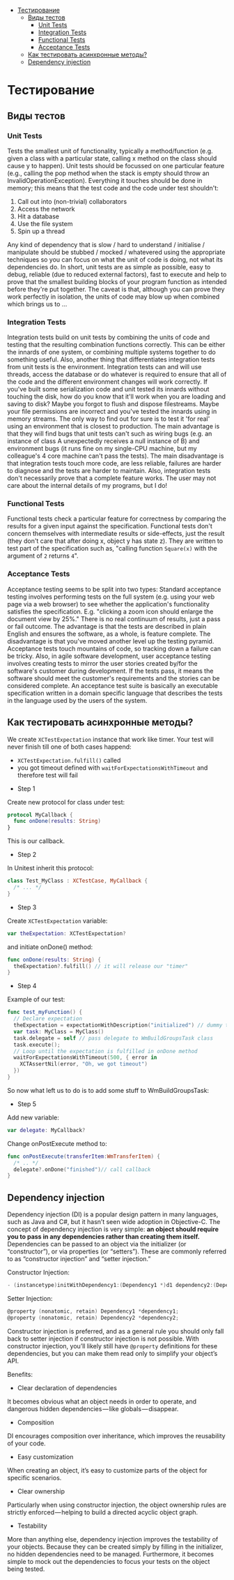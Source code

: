 - [Тестирование](#тестирование)
  - [Виды тестов](#виды-тестов)
    - [Unit Tests](#unit-tests)
    - [Integration Tests](#integration-tests)
    - [Functional Tests](#functional-tests)
    - [Acceptance Tests](#acceptance-tests)
  - [Как тестировать асинхронные методы?](#async-testing)
  - [Dependency injection](#dependency-injection)

<a name="тестирование"></a>
# Тестирование
<a name="виды-тестов"></a>
## Виды тестов
<a name="unit-tests"></a>
### Unit Tests
Tests the smallest unit of functionality, typically a method/function (e.g. given a class with a particular state, calling x method on the class should cause y to happen). Unit tests should be focussed on one particular feature (e.g., calling the pop method when the stack is empty should throw an InvalidOperationException). Everything it touches should be done in memory; this means that the test code and the code under test shouldn't:

1.	Call out into (non-trivial) collaborators
2.	Access the network
3.	Hit a database
4.	Use the file system
5.	Spin up a thread

Any kind of dependency that is slow / hard to understand / initialise / manipulate should be stubbed / mocked / whatevered using the appropriate techniques so you can focus on what the unit of code is doing, not what its dependencies do.
In short, unit tests are as simple as possible, easy to debug, reliable (due to reduced external factors), fast to execute and help to prove that the smallest building blocks of your program function as intended before they're put together. The caveat is that, although you can prove they work perfectly in isolation, the units of code may blow up when combined which brings us to ...

<a name="integration-tests"></a>
### Integration Tests
Integration tests build on unit tests by combining the units of code and testing that the resulting combination functions correctly. This can be either the innards of one system, or combining multiple systems together to do something useful. Also, another thing that differentiates integration tests from unit tests is the environment. Integration tests can and will use threads, access the database or do whatever is required to ensure that all of the code and the different environment changes will work correctly.
If you've built some serialization code and unit tested its innards without touching the disk, how do you know that it'll work when you are loading and saving to disk? Maybe you forgot to flush and dispose filestreams. Maybe your file permissions are incorrect and you've tested the innards using in memory streams. The only way to find out for sure is to test it 'for real' using an environment that is closest to production.
The main advantage is that they will find bugs that unit tests can't such as wiring bugs (e.g. an instance of class A unexpectedly receives a null instance of B) and environment bugs (it runs fine on my single-CPU machine, but my colleague's 4 core machine can't pass the tests). The main disadvantage is that integration tests touch more code, are less reliable, failures are harder to diagnose and the tests are harder to maintain.
Also, integration tests don't necessarily prove that a complete feature works. The user may not care about the internal details of my programs, but I do!

<a name="functional-tests"></a>
### Functional Tests
Functional tests check a particular feature for correctness by comparing the results for a given input against the specification. Functional tests don't concern themselves with intermediate results or side-effects, just the result (they don't care that after doing x, object y has state z). They are written to test part of the specification such as, "calling function `Square(x)` with the argument of `2` returns `4`".

<a name="acceptance-tests"></a>
### Acceptance Tests
Acceptance testing seems to be split into two types:
Standard acceptance testing involves performing tests on the full system (e.g. using your web page via a web browser) to see whether the application's functionality satisfies the specification. E.g. "clicking a zoom icon should enlarge the document view by 25%." There is no real continuum of results, just a pass or fail outcome.
The advantage is that the tests are described in plain English and ensures the software, as a whole, is feature complete. The disadvantage is that you've moved another level up the testing pyramid. Acceptance tests touch mountains of code, so tracking down a failure can be tricky.
Also, in agile software development, user acceptance testing involves creating tests to mirror the user stories created by/for the software's customer during development. If the tests pass, it means the software should meet the customer's requirements and the stories can be considered complete. An acceptance test suite is basically an executable specification written in a domain specific language that describes the tests in the language used by the users of the system.

<a name="async-testing"></a>
## Как тестировать асинхронные методы?

We create `XCTestExpectation` instance that work like timer. Your test will never finish till one of both cases happend:
* `XCTestExpectation.fulfill()` called
* you got timeout defined with `waitForExpectationsWithTimeout` and therefore test will fail

- Step 1

Create new protocol for class under test:
```swift
protocol MyCallback {
  func onDone(results: String)
}
```
This is our callback.

- Step 2

In Unitest inherit this protocol:
```swift
class Test_MyClass : XCTestCase, MyCallback {
  /* ... */    
}
```

- Step 3

Create `XCTestExpectation` variable:
```swift
var theExpectation: XCTestExpectation?
```
and initiate onDone() method:
```swift
func onDone(results: String) {
  theExpectation?.fulfill() // it will release our "timer"
}
```

- Step 4

Example of our test:
```swift
func test_myFunction() {
  // Declare expectation
  theExpectation = expectationWithDescription("initialized") // dummy text
  var task: MyClass = MyClass()
  task.delegate = self // pass delegate to WmBuildGroupsTask class        
  task.execute();
  // Loop until the expectation is fulfilled in onDone method
  waitForExpectationsWithTimeout(500, { error in
    XCTAssertNil(error, "Oh, we got timeout")
  })
}
```
So now what left us to do is to add some stuff to WmBuildGroupsTask:

- Step 5

Add new variable:
```swift
var delegate: MyCallback?
```

Change onPostExecute method to:
```swift
func onPostExecute(transferItem:WmTransferItem) {
  /* .. */
  delegate?.onDone("finished")// call callback        
}
```

<a name="dependency-injection"></a>
## Dependency injection

Dependency injection (DI) is a popular design pattern in many languages, such as Java and C#, but it hasn’t seen wide adoption in Objective-C. The concept of dependency injection is very simple: __an object should require you to pass in any dependencies rather than creating them itself.__ Dependencies can be passed to an object via the initializer (or “constructor”), or via properties (or “setters”). These are commonly referred to as “constructor injection” and “setter injection.”

Constructor Injection:
```objectivec
- (instancetype)initWithDependency1:(Dependency1 *)d1 dependency2:(Dependency2 *)d2;
```
Setter Injection:
```objectivec
@property (nonatomic, retain) Dependency1 *dependency1;
@property (nonatomic, retain) Dependency2 *dependency2;
```

Constructor injection is preferred, and as a general rule you should only fall back to setter injection if constructor injection is not possible. With constructor injection, you’ll likely still have `@property` definitions for these dependencies, but you can make them read only to simplify your object’s API.

Benefits:

* Clear declaration of dependencies

It becomes obvious what an object needs in order to operate, and dangerous hidden dependencies — like globals — disappear.

* Composition

DI encourages composition over inheritance, which improves the reusability of your code.

* Easy customization

When creating an object, it’s easy to customize parts of the object for specific scenarios.

* Clear ownership

Particularly when using constructor injection, the object ownership rules are strictly enforced — helping to build a directed acyclic object graph.

* Testability

More than anything else, dependency injection improves the testability of your objects. Because they can be created simply by filling in the initializer, no hidden dependencies need to be managed. Furthermore, it becomes simple to mock out the dependencies to focus your tests on the object being tested.

